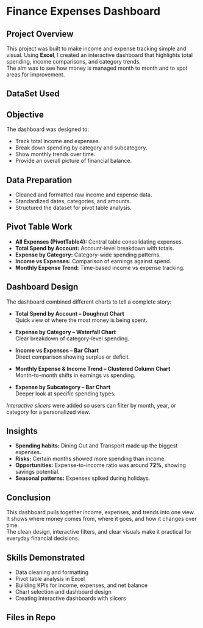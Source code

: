 # Finance Expenses Dashboard  

## Project Overview  
This project was built to make income and expense tracking simple and visual. Using **Excel**, I created an interactive dashboard that highlights total spending, income comparisons, and category trends.  
The aim was to see how money is managed month to month and to spot areas for improvement.  

## DataSet Used

## Objective  
The dashboard was designed to:  
- Track total income and expenses.  
- Break down spending by category and subcategory.  
- Show monthly trends over time.  
- Provide an overall picture of financial balance.  

## Data Preparation  
- Cleaned and formatted raw income and expense data.  
- Standardized dates, categories, and amounts.  
- Structured the dataset for pivot table analysis.  

## Pivot Table Work  
- **All Expenses (PivotTable4):** Central table consolidating expenses.  
- **Total Spend by Account:** Account-level breakdown with totals.  
- **Expense by Category:** Category-wide spending patterns.  
- **Income vs Expenses:** Comparison of earnings against spend.  
- **Monthly Expense Trend:** Time-based income vs expense tracking.  

## Dashboard Design  
The dashboard combined different charts to tell a complete story:  

- **Total Spend by Account – Doughnut Chart**  
  Quick view of where the most money is being spent.  

- **Expense by Category – Waterfall Chart**  
  Clear breakdown of category-level spending.  

- **Income vs Expenses – Bar Chart**  
  Direct comparison showing surplus or deficit.  

- **Monthly Expense & Income Trend – Clustered Column Chart**  
  Month-to-month shifts in earnings vs spending.  

- **Expense by Subcategory – Bar Chart**  
  Deeper look at specific spending types.  

*Interactive slicers* were added so users can filter by month, year, or category for a personalized view.  

## Insights  
- **Spending habits:** Dining Out and Transport made up the biggest expenses.  
- **Risks:** Certain months showed more spending than income.  
- **Opportunities:** Expense-to-income ratio was around **72%**, showing savings potential.  
- **Seasonal patterns:** Expenses spiked during holidays.  

## Conclusion  
This dashboard pulls together income, expenses, and trends into one view.  
It shows where money comes from, where it goes, and how it changes over time.  
The clean design, interactive filters, and clear visuals make it practical for everyday financial decisions.  

## Skills Demonstrated  
- Data cleaning and formatting  
- Pivot table analysis in Excel  
- Building KPIs for income, expenses, and net balance  
- Chart selection and dashboard design  
- Creating interactive dashboards with slicers  

## Files in Repo  


